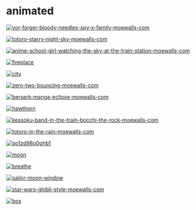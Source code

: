 # animated

<a href="yor-forger-bloody-needles-spy-x-family-moewalls-com.mp4"><img alt="yor-forger-bloody-needles-spy-x-family-moewalls-com" src="yor-forger-bloody-needles-spy-x-family-moewalls-com.mp4"></a>

<a href="totoro-starry-night-sky-moewalls-com.mp4"><img alt="totoro-starry-night-sky-moewalls-com" src="totoro-starry-night-sky-moewalls-com.mp4"></a>

<a href="anime-school-girl-watching-the-sky-at-the-train-station-moewalls-com.mp4"><img alt="anime-school-girl-watching-the-sky-at-the-train-station-moewalls-com" src="anime-school-girl-watching-the-sky-at-the-train-station-moewalls-com.mp4"></a>

<a href="fireplace.gif"><img alt="fireplace" src="fireplace.gif"></a>

<a href="city.gif"><img alt="city" src="city.gif"></a>

<a href="zero-two-bouncing-moewalls-com.mp4"><img alt="zero-two-bouncing-moewalls-com" src="zero-two-bouncing-moewalls-com.mp4"></a>

<a href="berserk-manga-eclipse-moewalls-com.mp4"><img alt="berserk-manga-eclipse-moewalls-com" src="berserk-manga-eclipse-moewalls-com.mp4"></a>

<a href="hawthorn.mp4"><img alt="hawthorn" src="hawthorn.mp4"></a>

<a href="kessoku-band-in-the-train-bocchi-the-rock-moewalls-com.mp4"><img alt="kessoku-band-in-the-train-bocchi-the-rock-moewalls-com" src="kessoku-band-in-the-train-bocchi-the-rock-moewalls-com.mp4"></a>

<a href="totoro-in-the-rain-moewalls-com.mp4"><img alt="totoro-in-the-rain-moewalls-com" src="totoro-in-the-rain-moewalls-com.mp4"></a>

<a href="qo1zd98o0ghb1.mp4"><img alt="qo1zd98o0ghb1" src="qo1zd98o0ghb1.mp4"></a>

<a href="moon.gif"><img alt="moon" src="moon.gif"></a>

<a href="breathe.mp4"><img alt="breathe" src="breathe.mp4"></a>

<a href="sailor-moon-window.gif"><img alt="sailor-moon-window" src="sailor-moon-window.gif"></a>

<a href="star-wars-ghibli-style-moewalls-com.mp4"><img alt="star-wars-ghibli-style-moewalls-com" src="star-wars-ghibli-style-moewalls-com.mp4"></a>

<a href="box.gif"><img alt="box" src="box.gif"></a>

